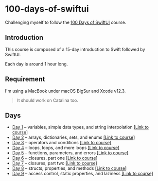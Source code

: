 # 100-days-of-swiftui

Challenging myself to follow the [100 Days of SwiftUI](https://www.hackingwithswift.com/100/swiftui) course.

## Introduction

This course is composed of a 15-day introduction to Swift followed by SwiftUI.

Each day is around 1 hour long.

## Requirement

I'm using a MacBook under macOS BigSur and Xcode v12.3.

> It should work on Catalina too.

## Days

- [Day 1](https://github.com/Rymfire/100-days-of-swiftui/tree/master/Day001) – variables, simple data types, and string interpolation [\[Link to course\]](https://www.hackingwithswift.com/100/swiftui/1)
- [Day 2](https://github.com/Rymfire/100-days-of-swiftui/tree/master/Day002) – arrays, dictionaries, sets, and enums [\[Link to course\]](https://www.hackingwithswift.com/100/swiftui/2)
- [Day 3](https://github.com/Rymfire/100-days-of-swiftui/tree/master/Day003) – operators and conditions [\[Link to course\]](https://www.hackingwithswift.com/100/swiftui/3)
- [Day 4](https://github.com/Rymfire/100-days-of-swiftui/tree/master/Day004) – loops, loops, and more loops [\[Link to course\]](https://www.hackingwithswift.com/100/swiftui/4)
- [Day 5](https://github.com/Rymfire/100-days-of-swiftui/tree/master/Day005) – functions, parameters, and errors [\[Link to course\]](https://www.hackingwithswift.com/100/swiftui/5)
- [Day 6](https://github.com/Rymfire/100-days-of-swiftui/tree/master/Day006) – closures, part one [\[Link to course\]](https://www.hackingwithswift.com/100/swiftui/6)
- [Day 7](https://github.com/Rymfire/100-days-of-swiftui/tree/master/Day006) – closures, part two [\[Link to course\]](https://www.hackingwithswift.com/100/swiftui/7)
- [Day 8](https://github.com/Rymfire/100-days-of-swiftui/tree/master/Day008) – structs, properties, and methods [\[Link to course\]](https://www.hackingwithswift.com/100/swiftui/8)
- [Day 9](https://github.com/Rymfire/100-days-of-swiftui/tree/master/Day008) – access control, static properties, and laziness [\[Link to course\]](https://www.hackingwithswift.com/100/swiftui/9)
